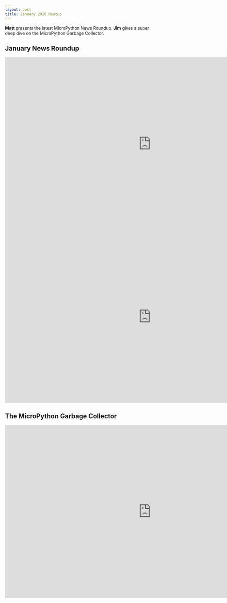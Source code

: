 ```yaml
---
layout: post
title: January 2020 Meetup
---
```


**Matt** presents the latest MicroPython News Roundup. **Jim** gives a super deep dive on the MicroPython Garbage Collector.

## January News Roundup

<iframe width="960" height="569" src="https://www.youtube.com/embed/Bq1BjW_Gn5w" frameborder="0" allow="accelerometer; autoplay; encrypted-media; gyroscope; picture-in-picture" allowfullscreen></iframe>

<iframe src="https://docs.google.com/presentation/d/e/2PACX-1vQ2YQdIDOH9wDhLVqjKcQBUsQB0s84xVKBIMJa87IXwv-CwhHsw_mQLGv8uZZOIt7rbqvcJFRsAh5sG/embed?start=false&loop=false&delayms=3000" frameborder="0" width="960" height="569" allowfullscreen="true" mozallowfullscreen="true" webkitallowfullscreen="true"></iframe>

## The MicroPython Garbage Collector

<iframe width="960" height="569" src="https://www.youtube.com/embed/H_xq8IYjh2w" frameborder="0" allow="accelerometer; autoplay; encrypted-media; gyroscope; picture-in-picture" allowfullscreen></iframe>
